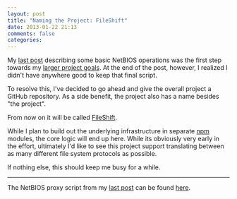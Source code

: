 ```yaml
---
layout: post
title: "Naming the Project: FileShift"
date: 2013-01-22 21:13
comments: false
categories: 
---
```


My [last post][] describing some basic NetBIOS operations was the first step
towards my [larger project goals][].  At the end of the post, however, I
realized I didn't have anywhere good to keep that final script.

To resolve this, I've decided to go ahead and give the overall project a
GitHub repository.  As a side benefit, the project also has a name besides
"the project".

From now on it will be called [FileShift][].

While I plan to build out the underlying infrastructure in separate [npm][]
modules, the core logic will end up here.  While its obviously very early in
the effort, ultimately I'd like to see this project support translating
between as many different file system protocols as possible.

If nothing else, this should keep me busy for a while.

---

The NetBIOS proxy script from my [last post][] can be found [here][].

[last post]: /blog/2013/01/20/working-with-netbios-in-node-dot-js/
[larger project goals]: /blog/2013/01/13/xerox-plus-apple-equals-equals-equals-node-dot-js/
[netbios-session]: http://www.github.com/netbios-session
[netbios-name-service]: http://www.github.com/netbios-name-service
[FileShift]: http://www.github.com/wanderview/fileshift
[npm]: http://npmjs.org
[here]: https://github.com/wanderview/fileshift/blob/master/netbios-fwd.js
